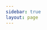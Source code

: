 ```yaml
---
sidebar: true
layout: page
---
```


<script setup>
import RapiDoc from '../../components/RapiDoc.vue';
import { withBase } from 'vitepress';
</script>

<RapiDoc :specs="withBase('/tc-agent-openapi.json')" />
